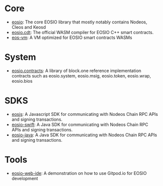 # Core
- [eosio](../manuals/eos): The core EOSIO library that mostly notably contains Nodeos, Cleos and Keosd
- [eosio.cdt](../manuals/eosio.cdt): The official WASM compiler for EOSIO C++ smart contracts.
- [eos-vm](http://github.com/EOSIO/eos-vm): A VM optimized for EOSIO smart contracts WASMs

# System
- [eosio.contracts](../manuals/eosio.contracts): A library of block.one reference implementation contracts such as eosio.system, eosio.msig, eosio.token, eosio.wrap, eosio.bios

# SDKS
- [eosjs](../manuals/eosjs): A Javascript SDK for communicating with Nodeos Chain RPC APIs and signing transactions.
- [eosio-swift](http://eosio.github.io/eosio-swift): A Java SDK for communicating with Nodeos Chain RPC APIs and signing transactions.
- [eosio-java](http://eosio.github.io/eosio-java): A Java SDK for communicating with Nodeos Chain RPC APIs and signing transactions.

# Tools
- [eosio-web-ide](http://eosio.github.io/eosio-web-ide): A demonstration on how to use Gitpod.io for EOSIO development
